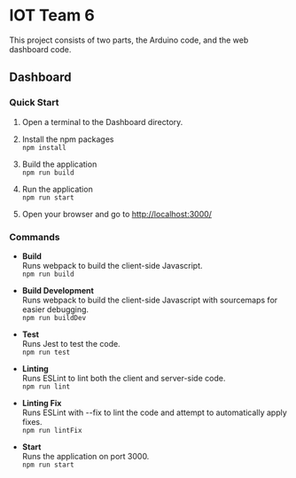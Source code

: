 # IOT Team 6

This project consists of two parts, the Arduino code, and the web dashboard code.

## Dashboard

### Quick Start

1. Open a terminal to the Dashboard directory.

1. Install the npm packages  
  `npm install`

1. Build the application  
  `npm run build`

1. Run the application  
  `npm run start`

1. Open your browser and go to [http://localhost:3000/](http://localhost:3000/)

### Commands

* **Build**  
  Runs webpack to build the client-side Javascript.  
  `npm run build`  

* **Build Development**  
  Runs webpack to build the client-side Javascript with sourcemaps for easier debugging.  
  `npm run buildDev` 

* **Test**  
  Runs Jest to test the code.  
  `npm run test`

* **Linting**  
  Runs ESLint to lint both the client and server-side code.  
  `npm run lint`

* **Linting Fix**  
  Runs ESLint with --fix to lint the code and attempt to automatically apply fixes.  
  `npm run lintFix`

* **Start**  
  Runs the application on port 3000.  
  `npm run start`
